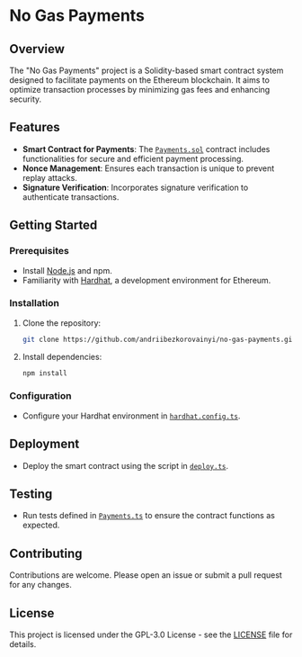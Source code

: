 # No Gas Payments

## Overview
The "No Gas Payments" project is a Solidity-based smart contract system designed to facilitate payments on the Ethereum blockchain. It aims to optimize transaction processes by minimizing gas fees and enhancing security.

## Features
- **Smart Contract for Payments**: The [`Payments.sol`](https://github.com/andriibezkorovainyi/no-gas-payments/blob/main/contracts/Payments.sol) contract includes functionalities for secure and efficient payment processing.
- **Nonce Management**: Ensures each transaction is unique to prevent replay attacks.
- **Signature Verification**: Incorporates signature verification to authenticate transactions.

## Getting Started
### Prerequisites
- Install [Node.js](https://nodejs.org/) and npm.
- Familiarity with [Hardhat](https://hardhat.org/), a development environment for Ethereum.

### Installation
1. Clone the repository:
   ```bash
   git clone https://github.com/andriibezkorovainyi/no-gas-payments.git
   ```
2. Install dependencies:
   ```bash
   npm install
   ```

### Configuration
- Configure your Hardhat environment in [`hardhat.config.ts`](https://github.com/andriibezkorovainyi/no-gas-payments/blob/main/hardhat.config.ts).

## Deployment
- Deploy the smart contract using the script in [`deploy.ts`](https://github.com/andriibezkorovainyi/no-gas-payments/blob/main/scripts/deploy.ts).

## Testing
- Run tests defined in [`Payments.ts`](https://github.com/andriibezkorovainyi/no-gas-payments/blob/main/test/Payments.ts) to ensure the contract functions as expected.

## Contributing
Contributions are welcome. Please open an issue or submit a pull request for any changes.

## License
This project is licensed under the GPL-3.0 License - see the [LICENSE](https://github.com/andriibezkorovainyi/no-gas-payments/blob/main/LICENSE) file for details.
